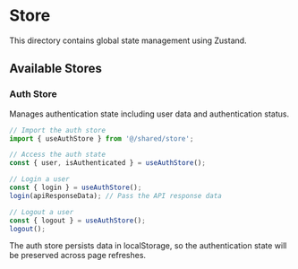 # Store

This directory contains global state management using Zustand.

## Available Stores

### Auth Store

Manages authentication state including user data and authentication status.

```typescript
// Import the auth store
import { useAuthStore } from '@/shared/store';

// Access the auth state
const { user, isAuthenticated } = useAuthStore();

// Login a user
const { login } = useAuthStore();
login(apiResponseData); // Pass the API response data

// Logout a user
const { logout } = useAuthStore();
logout();
```

The auth store persists data in localStorage, so the authentication state will be preserved across page refreshes.